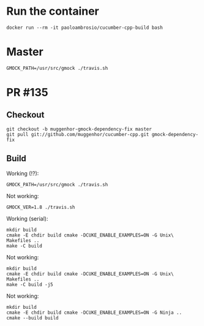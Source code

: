 # Run the container

```
docker run --rm -it paoloambrosio/cucumber-cpp-build bash
```

# Master
```
GMOCK_PATH=/usr/src/gmock ./travis.sh
```

# PR #135

## Checkout

```
git checkout -b muggenhor-gmock-dependency-fix master
git pull git://github.com/muggenhor/cucumber-cpp.git gmock-dependency-fix
```

## Build

Working (!?):
```
GMOCK_PATH=/usr/src/gmock ./travis.sh
```

Not working:
```
GMOCK_VER=1.8 ./travis.sh
```

Working (serial):
```
mkdir build
cmake -E chdir build cmake -DCUKE_ENABLE_EXAMPLES=ON -G Unix\ Makefiles ..
make -C build
```

Not working:
```
mkdir build
cmake -E chdir build cmake -DCUKE_ENABLE_EXAMPLES=ON -G Unix\ Makefiles ..
make -C build -j5
```

Not working:
```
mkdir build
cmake -E chdir build cmake -DCUKE_ENABLE_EXAMPLES=ON -G Ninja ..
cmake --build build
```

